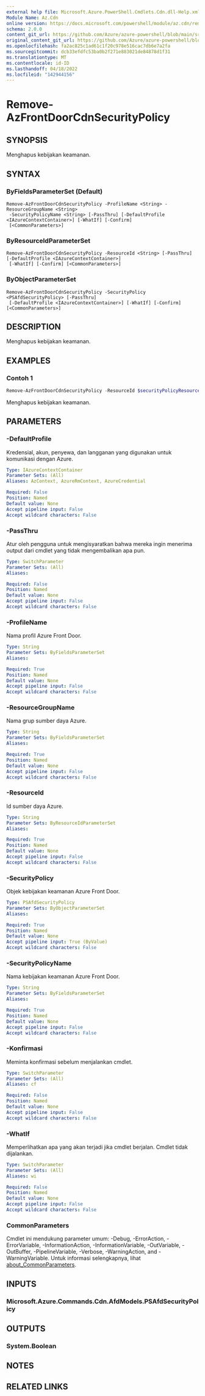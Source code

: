 ```yaml
---
external help file: Microsoft.Azure.PowerShell.Cmdlets.Cdn.dll-Help.xml
Module Name: Az.Cdn
online version: https://docs.microsoft.com/powershell/module/az.cdn/remove-azfrontdoorcdnsecuritypolicy
schema: 2.0.0
content_git_url: https://github.com/Azure/azure-powershell/blob/main/src/Cdn/Cdn/help/Remove-AzFrontDoorCdnSecurityPolicy.md
original_content_git_url: https://github.com/Azure/azure-powershell/blob/main/src/Cdn/Cdn/help/Remove-AzFrontDoorCdnSecurityPolicy.md
ms.openlocfilehash: fa2ac825c1ad61c1f20c978e516cac7db6e7a2fa
ms.sourcegitcommit: dcb33efdfc53ba0b2f271e883021de84878d1f31
ms.translationtype: MT
ms.contentlocale: id-ID
ms.lasthandoff: 04/18/2022
ms.locfileid: "142944156"
---
```

# Remove-AzFrontDoorCdnSecurityPolicy

## SYNOPSIS
Menghapus kebijakan keamanan.

## SYNTAX

### ByFieldsParameterSet (Default)
```
Remove-AzFrontDoorCdnSecurityPolicy -ProfileName <String> -ResourceGroupName <String>
 -SecurityPolicyName <String> [-PassThru] [-DefaultProfile <IAzureContextContainer>] [-WhatIf] [-Confirm]
 [<CommonParameters>]
```

### ByResourceIdParameterSet
```
Remove-AzFrontDoorCdnSecurityPolicy -ResourceId <String> [-PassThru] [-DefaultProfile <IAzureContextContainer>]
 [-WhatIf] [-Confirm] [<CommonParameters>]
```

### ByObjectParameterSet
```
Remove-AzFrontDoorCdnSecurityPolicy -SecurityPolicy <PSAfdSecurityPolicy> [-PassThru]
 [-DefaultProfile <IAzureContextContainer>] [-WhatIf] [-Confirm] [<CommonParameters>]
```

## DESCRIPTION
Menghapus kebijakan keamanan.

## EXAMPLES

### Contoh 1
```powershell
Remove-AzFrontDoorCdnSecurityPolicy -ResourceId $securityPolicyResourceId
```

Menghapus kebijakan keamanan.

## PARAMETERS

### -DefaultProfile
Kredensial, akun, penyewa, dan langganan yang digunakan untuk komunikasi dengan Azure.

```yaml
Type: IAzureContextContainer
Parameter Sets: (All)
Aliases: AzContext, AzureRmContext, AzureCredential

Required: False
Position: Named
Default value: None
Accept pipeline input: False
Accept wildcard characters: False
```

### -PassThru
Atur oleh pengguna untuk mengisyaratkan bahwa mereka ingin menerima output dari cmdlet yang tidak mengembalikan apa pun.

```yaml
Type: SwitchParameter
Parameter Sets: (All)
Aliases:

Required: False
Position: Named
Default value: None
Accept pipeline input: False
Accept wildcard characters: False
```

### -ProfileName
Nama profil Azure Front Door.

```yaml
Type: String
Parameter Sets: ByFieldsParameterSet
Aliases:

Required: True
Position: Named
Default value: None
Accept pipeline input: False
Accept wildcard characters: False
```

### -ResourceGroupName
Nama grup sumber daya Azure.

```yaml
Type: String
Parameter Sets: ByFieldsParameterSet
Aliases:

Required: True
Position: Named
Default value: None
Accept pipeline input: False
Accept wildcard characters: False
```

### -ResourceId
Id sumber daya Azure.

```yaml
Type: String
Parameter Sets: ByResourceIdParameterSet
Aliases:

Required: True
Position: Named
Default value: None
Accept pipeline input: False
Accept wildcard characters: False
```

### -SecurityPolicy
Objek kebijakan keamanan Azure Front Door.

```yaml
Type: PSAfdSecurityPolicy
Parameter Sets: ByObjectParameterSet
Aliases:

Required: True
Position: Named
Default value: None
Accept pipeline input: True (ByValue)
Accept wildcard characters: False
```

### -SecurityPolicyName
Nama kebijakan keamanan Azure Front Door.

```yaml
Type: String
Parameter Sets: ByFieldsParameterSet
Aliases:

Required: True
Position: Named
Default value: None
Accept pipeline input: False
Accept wildcard characters: False
```

### -Konfirmasi
Meminta konfirmasi sebelum menjalankan cmdlet.

```yaml
Type: SwitchParameter
Parameter Sets: (All)
Aliases: cf

Required: False
Position: Named
Default value: None
Accept pipeline input: False
Accept wildcard characters: False
```

### -WhatIf
Memperlihatkan apa yang akan terjadi jika cmdlet berjalan.
Cmdlet tidak dijalankan.

```yaml
Type: SwitchParameter
Parameter Sets: (All)
Aliases: wi

Required: False
Position: Named
Default value: None
Accept pipeline input: False
Accept wildcard characters: False
```

### CommonParameters
Cmdlet ini mendukung parameter umum: -Debug, -ErrorAction, -ErrorVariable, -InformationAction, -InformationVariable, -OutVariable, -OutBuffer, -PipelineVariable, -Verbose, -WarningAction, and -WarningVariable. Untuk informasi selengkapnya, lihat [about_CommonParameters](http://go.microsoft.com/fwlink/?LinkID=113216).

## INPUTS

### Microsoft.Azure.Commands.Cdn.AfdModels.PSAfdSecurityPolicy

## OUTPUTS

### System.Boolean

## NOTES

## RELATED LINKS
